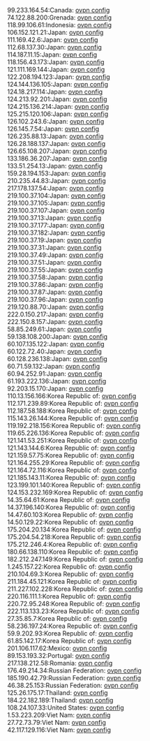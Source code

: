 99.233.164.54:Canada: [ovpn config](vpn/99_233_164_54.ovpn)  
74.122.88.200:Grenada: [ovpn config](vpn/74_122_88_200.ovpn)  
118.99.106.61:Indonesia: [ovpn config](vpn/118_99_106_61.ovpn)  
106.152.121.21:Japan: [ovpn config](vpn/106_152_121_21.ovpn)  
111.169.42.6:Japan: [ovpn config](vpn/111_169_42_6.ovpn)  
112.68.137.30:Japan: [ovpn config](vpn/112_68_137_30.ovpn)  
114.187.11.15:Japan: [ovpn config](vpn/114_187_11_15.ovpn)  
118.156.43.173:Japan: [ovpn config](vpn/118_156_43_173.ovpn)  
121.111.169.144:Japan: [ovpn config](vpn/121_111_169_144.ovpn)  
122.208.194.123:Japan: [ovpn config](vpn/122_208_194_123.ovpn)  
124.144.136.105:Japan: [ovpn config](vpn/124_144_136_105.ovpn)  
124.18.217.114:Japan: [ovpn config](vpn/124_18_217_114.ovpn)  
124.213.92.201:Japan: [ovpn config](vpn/124_213_92_201.ovpn)  
124.215.136.214:Japan: [ovpn config](vpn/124_215_136_214.ovpn)  
125.215.120.106:Japan: [ovpn config](vpn/125_215_120_106.ovpn)  
126.102.243.6:Japan: [ovpn config](vpn/126_102_243_6.ovpn)  
126.145.7.54:Japan: [ovpn config](vpn/126_145_7_54.ovpn)  
126.235.88.13:Japan: [ovpn config](vpn/126_235_88_13.ovpn)  
126.28.188.137:Japan: [ovpn config](vpn/126_28_188_137.ovpn)  
126.65.108.207:Japan: [ovpn config](vpn/126_65_108_207.ovpn)  
133.186.36.207:Japan: [ovpn config](vpn/133_186_36_207.ovpn)  
133.51.254.13:Japan: [ovpn config](vpn/133_51_254_13.ovpn)  
159.28.194.153:Japan: [ovpn config](vpn/159_28_194_153.ovpn)  
210.235.44.83:Japan: [ovpn config](vpn/210_235_44_83.ovpn)  
217.178.137.54:Japan: [ovpn config](vpn/217_178_137_54.ovpn)  
219.100.37.104:Japan: [ovpn config](vpn/219_100_37_104.ovpn)  
219.100.37.105:Japan: [ovpn config](vpn/219_100_37_105.ovpn)  
219.100.37.107:Japan: [ovpn config](vpn/219_100_37_107.ovpn)  
219.100.37.13:Japan: [ovpn config](vpn/219_100_37_13.ovpn)  
219.100.37.177:Japan: [ovpn config](vpn/219_100_37_177.ovpn)  
219.100.37.182:Japan: [ovpn config](vpn/219_100_37_182.ovpn)  
219.100.37.19:Japan: [ovpn config](vpn/219_100_37_19.ovpn)  
219.100.37.31:Japan: [ovpn config](vpn/219_100_37_31.ovpn)  
219.100.37.49:Japan: [ovpn config](vpn/219_100_37_49.ovpn)  
219.100.37.51:Japan: [ovpn config](vpn/219_100_37_51.ovpn)  
219.100.37.55:Japan: [ovpn config](vpn/219_100_37_55.ovpn)  
219.100.37.58:Japan: [ovpn config](vpn/219_100_37_58.ovpn)  
219.100.37.86:Japan: [ovpn config](vpn/219_100_37_86.ovpn)  
219.100.37.87:Japan: [ovpn config](vpn/219_100_37_87.ovpn)  
219.100.37.96:Japan: [ovpn config](vpn/219_100_37_96.ovpn)  
219.120.88.70:Japan: [ovpn config](vpn/219_120_88_70.ovpn)  
222.0.150.217:Japan: [ovpn config](vpn/222_0_150_217.ovpn)  
222.150.8.157:Japan: [ovpn config](vpn/222_150_8_157.ovpn)  
58.85.249.61:Japan: [ovpn config](vpn/58_85_249_61.ovpn)  
59.138.108.200:Japan: [ovpn config](vpn/59_138_108_200.ovpn)  
60.107.135.122:Japan: [ovpn config](vpn/60_107_135_122.ovpn)  
60.122.72.40:Japan: [ovpn config](vpn/60_122_72_40.ovpn)  
60.128.236.138:Japan: [ovpn config](vpn/60_128_236_138.ovpn)  
60.71.59.132:Japan: [ovpn config](vpn/60_71_59_132.ovpn)  
60.94.252.91:Japan: [ovpn config](vpn/60_94_252_91.ovpn)  
61.193.222.136:Japan: [ovpn config](vpn/61_193_222_136.ovpn)  
92.203.15.170:Japan: [ovpn config](vpn/92_203_15_170.ovpn)  
110.13.156.166:Korea Republic of: [ovpn config](vpn/110_13_156_166.ovpn)  
112.171.239.89:Korea Republic of: [ovpn config](vpn/112_171_239_89.ovpn)  
112.187.58.188:Korea Republic of: [ovpn config](vpn/112_187_58_188.ovpn)  
115.143.26.144:Korea Republic of: [ovpn config](vpn/115_143_26_144.ovpn)  
119.192.218.156:Korea Republic of: [ovpn config](vpn/119_192_218_156.ovpn)  
119.65.226.136:Korea Republic of: [ovpn config](vpn/119_65_226_136.ovpn)  
121.141.53.251:Korea Republic of: [ovpn config](vpn/121_141_53_251.ovpn)  
121.143.144.6:Korea Republic of: [ovpn config](vpn/121_143_144_6.ovpn)  
121.159.57.75:Korea Republic of: [ovpn config](vpn/121_159_57_75.ovpn)  
121.164.255.29:Korea Republic of: [ovpn config](vpn/121_164_255_29.ovpn)  
121.164.72.116:Korea Republic of: [ovpn config](vpn/121_164_72_116.ovpn)  
121.185.143.11:Korea Republic of: [ovpn config](vpn/121_185_143_11.ovpn)  
123.199.101.140:Korea Republic of: [ovpn config](vpn/123_199_101_140.ovpn)  
124.153.232.169:Korea Republic of: [ovpn config](vpn/124_153_232_169.ovpn)  
14.35.64.61:Korea Republic of: [ovpn config](vpn/14_35_64_61.ovpn)  
14.37.196.140:Korea Republic of: [ovpn config](vpn/14_37_196_140.ovpn)  
14.47.60.103:Korea Republic of: [ovpn config](vpn/14_47_60_103.ovpn)  
14.50.129.22:Korea Republic of: [ovpn config](vpn/14_50_129_22.ovpn)  
175.204.20.134:Korea Republic of: [ovpn config](vpn/175_204_20_134.ovpn)  
175.204.54.218:Korea Republic of: [ovpn config](vpn/175_204_54_218.ovpn)  
175.212.246.4:Korea Republic of: [ovpn config](vpn/175_212_246_4.ovpn)  
180.66.138.110:Korea Republic of: [ovpn config](vpn/180_66_138_110.ovpn)  
182.212.247.149:Korea Republic of: [ovpn config](vpn/182_212_247_149.ovpn)  
1.245.157.22:Korea Republic of: [ovpn config](vpn/1_245_157_22.ovpn)  
210.104.69.3:Korea Republic of: [ovpn config](vpn/210_104_69_3.ovpn)  
211.184.45.121:Korea Republic of: [ovpn config](vpn/211_184_45_121.ovpn)  
211.227.102.228:Korea Republic of: [ovpn config](vpn/211_227_102_228.ovpn)  
220.116.111.1:Korea Republic of: [ovpn config](vpn/220_116_111_1.ovpn)  
220.72.95.248:Korea Republic of: [ovpn config](vpn/220_72_95_248.ovpn)  
222.113.133.23:Korea Republic of: [ovpn config](vpn/222_113_133_23.ovpn)  
27.35.85.7:Korea Republic of: [ovpn config](vpn/27_35_85_7.ovpn)  
58.236.197.24:Korea Republic of: [ovpn config](vpn/58_236_197_24.ovpn)  
59.9.202.93:Korea Republic of: [ovpn config](vpn/59_9_202_93.ovpn)  
61.85.142.17:Korea Republic of: [ovpn config](vpn/61_85_142_17.ovpn)  
201.106.117.62:Mexico: [ovpn config](vpn/201_106_117_62.ovpn)  
89.153.193.32:Portugal: [ovpn config](vpn/89_153_193_32.ovpn)  
217.138.212.58:Romania: [ovpn config](vpn/217_138_212_58.ovpn)  
176.49.214.34:Russian Federation: [ovpn config](vpn/176_49_214_34.ovpn)  
185.190.42.79:Russian Federation: [ovpn config](vpn/185_190_42_79.ovpn)  
46.38.25.153:Russian Federation: [ovpn config](vpn/46_38_25_153.ovpn)  
125.26.175.17:Thailand: [ovpn config](vpn/125_26_175_17.ovpn)  
184.22.182.189:Thailand: [ovpn config](vpn/184_22_182_189.ovpn)  
108.24.107.33:United States: [ovpn config](vpn/108_24_107_33.ovpn)  
1.53.223.209:Viet Nam: [ovpn config](vpn/1_53_223_209.ovpn)  
27.72.73.79:Viet Nam: [ovpn config](vpn/27_72_73_79.ovpn)  
42.117.129.116:Viet Nam: [ovpn config](vpn/42_117_129_116.ovpn)  
